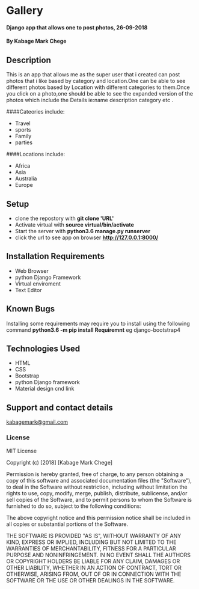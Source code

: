 # Gallery
#### Django app that allows one to post photos, 26-09-2018
#### By **Kabage Mark Chege**
## Description
This is an app that allows me as the super user that i created can post photos that i like based by
category and location.One can be able to see different photos based by Location with different categories to them.Once you click on a photo,one should be able to see the expanded version of the photos which include the Details ie:name description category etc .

####Cateories include:
* Travel
* sports
* Family
* parties

####Locations include:
* Africa
* Asia
* Australia
* Europe

## Setup
* clone the repostory with **git clone 'URL'**
* Activate virtual with **source virtual/bin/activate**
* Start the server with **python3.6 manage.py runserver**
* click the url to see app on browser **http://127.0.0.1:8000/**

## Installation Requirements
* Web Browser
* python Django Framework
* Virtual enviroment
* Text Editor

## Known Bugs
Installing some requirements may require you to install using the following command **python3.6 -m pip install Requiremnt** eg django-bootstrap4
## Technologies Used
* HTML
* CSS
* Bootstrap
* python Django framework
* Material design cnd link
## Support and contact details
kabagemark@gmail.com

### License
MIT License

Copyright (c) [2018] [Kabage Mark Chege]

Permission is hereby granted, free of charge, to any person obtaining a copy
of this software and associated documentation files (the "Software"), to deal
in the Software without restriction, including without limitation the rights
to use, copy, modify, merge, publish, distribute, sublicense, and/or sell
copies of the Software, and to permit persons to whom the Software is
furnished to do so, subject to the following conditions:

The above copyright notice and this permission notice shall be included in all
copies or substantial portions of the Software.

THE SOFTWARE IS PROVIDED "AS IS", WITHOUT WARRANTY OF ANY KIND, EXPRESS OR
IMPLIED, INCLUDING BUT NOT LIMITED TO THE WARRANTIES OF MERCHANTABILITY,
FITNESS FOR A PARTICULAR PURPOSE AND NONINFRINGEMENT. IN NO EVENT SHALL THE
AUTHORS OR COPYRIGHT HOLDERS BE LIABLE FOR ANY CLAIM, DAMAGES OR OTHER
LIABILITY, WHETHER IN AN ACTION OF CONTRACT, TORT OR OTHERWISE, ARISING FROM,
OUT OF OR IN CONNECTION WITH THE SOFTWARE OR THE USE OR OTHER DEALINGS IN THE
SOFTWARE.
